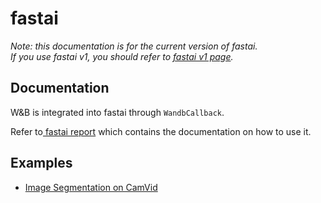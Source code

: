 # fastai

_Note: this documentation is for the current version of fastai.  
If you use fastai v1, you should refer to_ [_fastai v1 page_](fastai.md)_._

## Documentation

W&B is integrated into fastai through `WandbCallback`.

Refer to[ fastai report](https://app.wandb.ai/borisd13/demo_config/reports/Compare-monitor-fastai-models--Vmlldzo4MzAyNA) which contains the documentation on how to use it.

## Examples

* [Image Segmentation on CamVid](https://colab.research.google.com/gist/borisdayma/6b83c8b7078610d71708b036421a3591/fastai-wandbcallback.ipynb)

